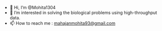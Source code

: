 - 👋 Hi, I’m @Mohita1304
- 👀 I’m interested in  solving the biological problems using high-throughput data.
- 📫 How to reach me : mahajanmohita93@gmail.com

<!---
Mohita1304/Mohita1304 is a ✨ special ✨ repository because its `README.md` (this file) appears on your GitHub profile.
You can click the Preview link to take a look at your changes.
--->
